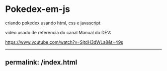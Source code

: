 # Pokedex-em-js
criando pokedex usando html, css e javascript

video usado de referencia do canal Manual do DEV:

https://www.youtube.com/watch?v=SjtdH3dWLa8&t=49s

---
permalink: /index.html
---

